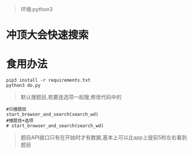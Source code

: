 
>环境:python3

# 冲顶大会快速搜索



# 食用办法
```
pip3 install -r requirements.txt
python3 do.py
```

>默认搜题目,若要连选项一起搜,修改代码中的
```
#只搜题目
start_browser_and_search(search_wd)
#搜题目+选项
# start_browser_and_search(search_wd)
```

>题目API接口只有在开始时才有数据,基本上可以比app上提前5秒左右看到题目
